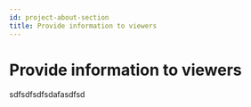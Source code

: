 ```yaml
---
id: project-about-section
title: Provide information to viewers
---
```


# Provide information to viewers

sdfsdfsdfsdafasdfsd